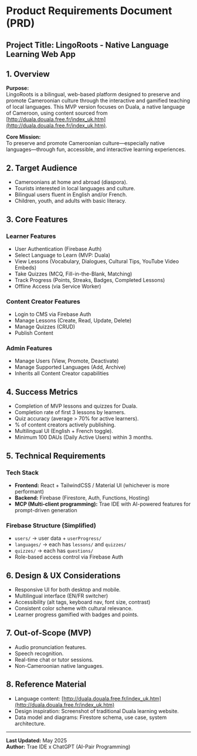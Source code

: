 # Product Requirements Document (PRD)

## Project Title: LingoRoots - Native Language Learning Web App

## 1. Overview

**Purpose:**  
LingoRoots is a bilingual, web-based platform designed to preserve and promote Cameroonian culture through the interactive and gamified teaching of local languages. This MVP version focuses on Duala, a native language of Cameroon, using content sourced from [http://duala.douala.free.fr/index_uk.htm](http://duala.douala.free.fr/index_uk.htm).

**Core Mission:**  
To preserve and promote Cameroonian culture—especially native languages—through fun, accessible, and interactive learning experiences.

## 2. Target Audience

- Cameroonians at home and abroad (diaspora).
- Tourists interested in local languages and culture.
- Bilingual users fluent in English and/or French.
- Children, youth, and adults with basic literacy.

## 3. Core Features

### Learner Features
- User Authentication (Firebase Auth)
- Select Language to Learn (MVP: Duala)
- View Lessons (Vocabulary, Dialogues, Cultural Tips, YouTube Video Embeds)
- Take Quizzes (MCQ, Fill-in-the-Blank, Matching)
- Track Progress (Points, Streaks, Badges, Completed Lessons)
- Offline Access (via Service Worker)

### Content Creator Features
- Login to CMS via Firebase Auth
- Manage Lessons (Create, Read, Update, Delete)
- Manage Quizzes (CRUD)
- Publish Content

### Admin Features
- Manage Users (View, Promote, Deactivate)
- Manage Supported Languages (Add, Archive)
- Inherits all Content Creator capabilities

## 4. Success Metrics

- Completion of MVP lessons and quizzes for Duala.
- Completion rate of first 3 lessons by learners.
- Quiz accuracy (average > 70% for active learners).
- % of content creators actively publishing.
- Multilingual UI (English + French toggle).
- Minimum 100 DAUs (Daily Active Users) within 3 months.

## 5. Technical Requirements

### Tech Stack
- **Frontend:** React + TailwindCSS / Material UI (whichever is more performant)
- **Backend:** Firebase (Firestore, Auth, Functions, Hosting)
- **MCP (Multi-client programming):** Trae IDE with AI-powered features for prompt-driven generation

### Firebase Structure (Simplified)
- `users/` → user data + `userProgress/`
- `languages/` → each has `lessons/` and `quizzes/`
- `quizzes/` → each has `questions/`
- Role-based access control via Firebase Auth

## 6. Design & UX Considerations

- Responsive UI for both desktop and mobile.
- Multilingual interface (EN/FR switcher)
- Accessibility (alt tags, keyboard nav, font size, contrast)
- Consistent color scheme with cultural relevance.
- Learner progress gamified with badges and points.

## 7. Out-of-Scope (MVP)

- Audio pronunciation features.
- Speech recognition.
- Real-time chat or tutor sessions.
- Non-Cameroonian native languages.

## 8. Reference Material

- Language content: [http://duala.douala.free.fr/index_uk.htm](http://duala.douala.free.fr/index_uk.htm)
- Design inspiration: Screenshot of traditional Duala learning website.
- Data model and diagrams: Firestore schema, use case, system architecture.

---

**Last Updated:** May 2025  
**Author:** Trae IDE x ChatGPT (AI-Pair Programming)